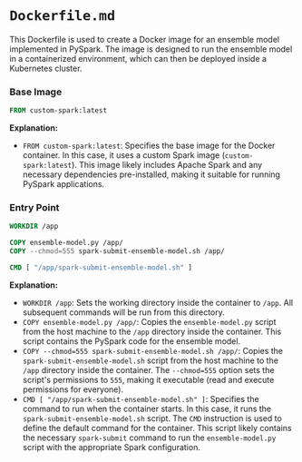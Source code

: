 # `Dockerfile.md`

This Dockerfile is used to create a Docker image for an ensemble model implemented in PySpark. The image is designed to run the ensemble model in a containerized environment, which can then be deployed inside a Kubernetes cluster.

### Base Image

```dockerfile
FROM custom-spark:latest
```

**Explanation:**
- `FROM custom-spark:latest`: Specifies the base image for the Docker container. In this case, it uses a custom Spark image (`custom-spark:latest`). This image likely includes Apache Spark and any necessary dependencies pre-installed, making it suitable for running PySpark applications.


### Entry Point

```dockerfile
WORKDIR /app

COPY ensemble-model.py /app/
COPY --chmod=555 spark-submit-ensemble-model.sh /app/

CMD [ "/app/spark-submit-ensemble-model.sh" ]
```

**Explanation:**
- `WORKDIR /app`: Sets the working directory inside the container to `/app`. All subsequent commands will be run from this directory.
- `COPY ensemble-model.py /app/`: Copies the `ensemble-model.py` script from the host machine to the `/app` directory inside the container. This script contains the PySpark code for the ensemble model.
- `COPY --chmod=555 spark-submit-ensemble-model.sh /app/`: Copies the `spark-submit-ensemble-model.sh` script from the host machine to the `/app` directory inside the container. The `--chmod=555` option sets the script's permissions to `555`, making it executable (read and execute permissions for everyone).
- `CMD [ "/app/spark-submit-ensemble-model.sh" ]`: Specifies the command to run when the container starts. In this case, it runs the `spark-submit-ensemble-model.sh` script. The `CMD` instruction is used to define the default command for the container. This script likely contains the necessary `spark-submit` command to run the `ensemble-model.py` script with the appropriate Spark configuration.
